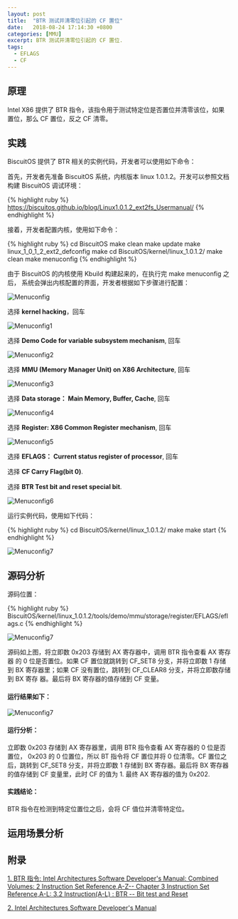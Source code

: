 ```yaml
---
layout: post
title:  "BTR 测试并清零位引起的 CF 置位"
date:   2018-08-24 17:14:30 +0800
categories: [MMU]
excerpt: BTR 测试并清零位引起的 CF 置位.
tags:
  - EFLAGS
  - CF
---
```


## 原理

Intel X86 提供了 BTR 指令，该指令用于测试特定位是否置位并清零该位，如果
置位，那么 CF 置位，反之 CF 清零。

## 实践

BiscuitOS 提供了 BTR 相关的实例代码，开发者可以使用如下命令：

首先，开发者先准备 BiscuitOS 系统，内核版本 linux 1.0.1.2。开发可以参照文档
构建 BiscuitOS 调试环境：

{% highlight ruby %}
https://biscuitos.github.io/blog/Linux1.0.1.2_ext2fs_Usermanual/
{% endhighlight %}


接着，开发者配置内核，使用如下命令：

{% highlight ruby %}
cd BiscuitOS
make clean
make update
make linux_1_0_1_2_ext2_defconfig
make
cd BiscuitOS/kernel/linux_1.0.1.2/
make clean
make menuconfig
{% endhighlight %}

由于 BiscuitOS 的内核使用 Kbuild 构建起来的，在执行完 make menuconfig 之后，
系统会弹出内核配置的界面，开发者根据如下步骤进行配置：

![Menuconfig](https://raw.githubusercontent.com/EmulateSpace/PictureSet/master/BiscuitOS/kernel/MMU000003.png)

选择 **kernel hacking**，回车

![Menuconfig1](https://raw.githubusercontent.com/EmulateSpace/PictureSet/master/BiscuitOS/kernel/MMU000004.png)

选择 **Demo Code for variable subsystem mechanism**, 回车

![Menuconfig2](https://raw.githubusercontent.com/EmulateSpace/PictureSet/master/BiscuitOS/kernel/MMU000005.png)

选择 **MMU (Memory Manager Unit) on X86 Architecture**, 回车

![Menuconfig3](https://raw.githubusercontent.com/EmulateSpace/PictureSet/master/BiscuitOS/kernel/MMU000006.png)

选择 **Data storage： Main  Memory, Buffer, Cache**, 回车

![Menuconfig4](https://raw.githubusercontent.com/EmulateSpace/PictureSet/master/BiscuitOS/kernel/MMU000007.png)

选择 **Register: X86 Common Register mechanism**, 回车

![Menuconfig5](https://raw.githubusercontent.com/EmulateSpace/PictureSet/master/BiscuitOS/kernel/MMU000008.png)

选择 **EFLAGS： Current status register of processor**, 回车

选择 **CF    Carry Flag(bit 0)**.

选择 **BTR Test bit and reset special bit**.

![Menuconfig6](https://raw.githubusercontent.com/EmulateSpace/PictureSet/master/BiscuitOS/kernel/MMU000043.png)

运行实例代码，使用如下代码：

{% highlight ruby %}
cd BiscuitOS/kernel/linux_1.0.1.2/
make 
make start
{% endhighlight %}

![Menuconfig7](https://raw.githubusercontent.com/EmulateSpace/PictureSet/master/BiscuitOS/kernel/MMU000044.png)

## 源码分析

源码位置：

{% highlight ruby %}
BiscuitOS/kernel/linux_1.0.1.2/tools/demo/mmu/storage/register/EFLAGS/eflags.c
{% endhighlight %}

![Menuconfig7](https://raw.githubusercontent.com/EmulateSpace/PictureSet/master/BiscuitOS/kernel/MMU000045.png)

源码如上图，将立即数 0x203 存储到 AX 寄存器中，调用 BTR 指令查看 AX 寄存器
的 0 位是否置位。如果 CF 置位就跳转到 CF_SET8 分支，并将立即数 1 存储到 BX 
寄存器里；如果 CF 没有置位，跳转到 CF_CLEAR8 分支，并将立即数存储到 BX 寄存
器。最后将 BX 寄存器的值存储到 CF 变量。

#### 运行结果如下：

![Menuconfig7](https://raw.githubusercontent.com/EmulateSpace/PictureSet/master/BiscuitOS/kernel/MMU000046.png)

#### 运行分析：

立即数 0x203 存储到 AX 寄存器里，调用 BTR 指令查看 AX 寄存器的 0 位是否置位，
0x203 的 0 位置位，所以 BT 指令将 CF 置位并将 0 位清零。CF 置位之后，跳转到 
CF_SET8 分支，并将立即数 1 存储到 BX 寄存器。最后将 BX 寄存器的值存储到 CF 
变量里，此时 CF 的值为 1. 最终 AX 寄存器的值为 0x202.

#### 实践结论：

BTR 指令在检测到特定位置位之后，会将 CF 值位并清零特定位。

## 运用场景分析

## 附录

[1. BTR 指令: Intel Architectures Software Developer's Manual: Combined Volumes: 2 Instruction Set Reference,A-Z-- Chapter 3 Instruction Set Reference,A-L: 3.2 Instruction(A-L) : BTR -- Bit test and Reset](https://software.intel.com/en-us/articles/intel-sdm)

[2. Intel Architectures Software Developer's Manual](https://github.com/BiscuitOS/Documentation/blob/master/Datasheet/Intel-IA32_DevelopmentManual.pdf)
